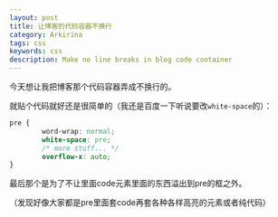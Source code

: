 ```yaml
---
layout: post
title: 让博客的代码容器不换行
category: Arkirina
tags: css
keywords: css
description: Make no line breaks in blog code container
---
```


<script>document.write(false ? 'bf' : '冰封');</script>今天想让我把博客那个代码容器弄成不换行的。

就贴个代码就好还是很简单的（我还是百度一下听说要改`white-space`的）：

```css
pre {
        word-wrap: normal;
        white-space: pre;
        /* more stuff... */
        overflow-x: auto;
}
```

最后那个是为了不让里面code元素里面的东西溢出到pre的框之外。

（发现好像大家都是pre里面套code再套各种各样高亮的元素或者纯代码）
